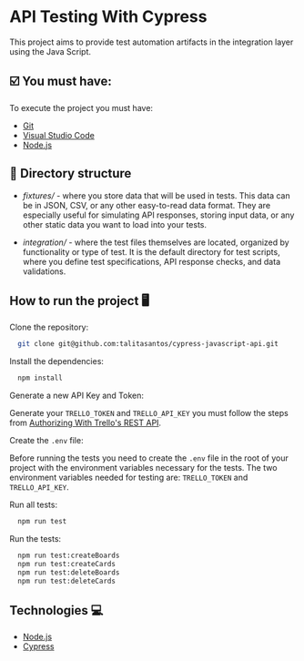 
# API Testing With Cypress

This project aims to provide test automation artifacts in the integration layer using the Java Script.

## ☑️ You must have:

To execute the project you must have:

- [Git](https://git-scm.com/)
- [Visual Studio Code](https://code.visualstudio.com/)
- [Node.js](https://nodejs.org/en/)

## 📁 Directory structure

- *fixtures/* - where you store data that will be used in tests. This data can be in JSON, CSV, or any other easy-to-read data format. They are especially useful for simulating API responses, storing input data, or any other static data you want to load into your tests.

- *integration/* - where the test files themselves are located, organized by functionality or type of test. It is the default directory for test scripts, where you define test specifications, API response checks, and data validations.

## How to run the project 🖥️

Clone the repository:

```bash
  git clone git@github.com:talitasantos/cypress-javascript-api.git
```

Install the dependencies:
```bash
  npm install
```

Generate a new API Key and Token:

Generate your `TRELLO_TOKEN` and `TRELLO_API_KEY` you must follow the steps from [Authorizing With Trello's REST API](https://developer.atlassian.com/cloud/trello/guides/rest-api/authorization/#allowed-origins).

Create the `.env` file:

Before running the tests you need to create the `.env` file in the root of your project with the environment variables necessary for the tests. The two environment variables needed for testing are: `TRELLO_TOKEN` and `TRELLO_API_KEY`.

Run all tests:
```bash
  npm run test
```

Run the tests:
```bash
  npm run test:createBoards
  npm run test:createCards
  npm run test:deleteBoards
  npm run test:deleteCards
```

## Technologies 💻

- [Node.js](https://nodejs.org/en/)
- [Cypress](https://www.cypress.io/)